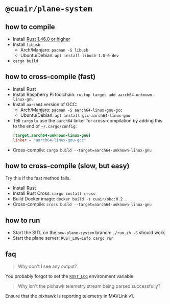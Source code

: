 # `@cuair/plane-system`

## how to compile

- Install [Rust 1.46.0 or higher](https://rustup.rs/)
- Install `libusb`
  - Arch/Manjaro: `pacman -S libusb`
  - Ubuntu/Debian: `apt install libusb-1.0-0-dev`
- `cargo build`

## how to cross-compile (fast)

- Install Rust
- Install Raspberry Pi toolchain: `rustup target add aarch64-unknown-linux-gnu`
- Install `aarch64` version of GCC:
  - Arch/Manjaro: `pacman -S aarch64-linux-gnu-gcc`
  - Ubuntu/Debian: `apt install gcc-aarch64-linux-gnu`
- Tell `cargo` to use the `aarch64` linker for cross-compilation by adding this to the end of `~/.cargo/config`:
  ```toml
  [target.aarch64-unknown-linux-gnu]
  linker = "aarch64-linux-gnu-gcc"
  ```
- Cross-compile: `cargo build --target=aarch64-unknown-linux-gnu`


## how to cross-compile (slow, but easy)
Try this if the fast method fails.

- Install Rust
- Install Rust Cross: `cargo install cross`
- Build Docker image: `docker build -t cuair/obc:0.2 .`
- Cross-compile: `cross build --target=aarch64-unknown-linux-gnu`

## how to run

- Start the SITL on the `new-plane-system` branch: `./run.sh -S` should work
- Start the plane server: `RUST_LOG=info cargo run`

## faq

>  Why don't I see any output?

You probably forgot to set the [`RUST_LOG`](https://docs.rs/env_logger/latest/env_logger/) environment variable

> Why isn't the pixhawk telemetry stream being parsed successfully?

Ensure that the pixhawk is reporting telemetry in MAVLink v1.
